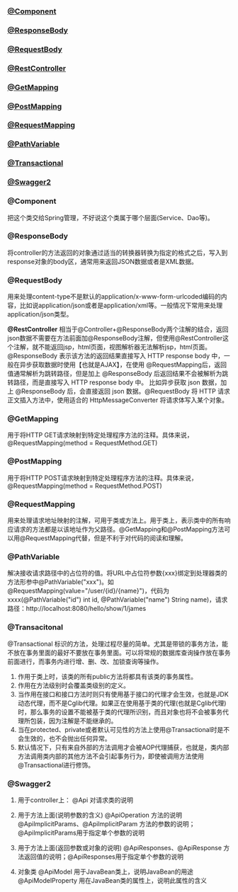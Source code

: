 ### [@Component](#1)
### [@ResponseBody](#2)
### [@RequestBody](#3)
### [@RestController](#4)
### [@GetMapping](#5)
### [@PostMapping](#6)
### [@RequestMapping](#7)
### [@PathVariable](#8)
### [@Transactional](#9)
### [@Swagger2](#10)

### __@Component__
<span id="1">
把这个类交给Spring管理，不好说这个类属于哪个层面(Service、Dao等)。
</span>

### __@ResponseBody__
<span id="2">
将controller的方法返回的对象通过适当的转换器转换为指定的格式之后，写入到response对象的body区，通常用来返回JSON数据或者是XML数据。
</span>

### __@RequestBody__
<span id="3">
用来处理content-type不是默认的application/x-www-form-urlcoded编码的内容，比如说application/json或者是application/xml等。一般情况下常用来处理application/json类型。
</span>

__@RestController__
<span id="4">
相当于@Controller+@ResponseBody两个注解的结合，返回json数据不需要在方法前面加@ResponseBody注解，但使用@RestController这个注解，就不能返回jsp，html页面，视图解析器无法解析jsp，html页面。@ResponseBody 表示该方法的返回结果直接写入 HTTP response body 中，一般在异步获取数据时使用【也就是AJAX】，在使用 @RequestMapping后，返回值通常解析为跳转路径，但是加上 @ResponseBody 后返回结果不会被解析为跳转路径，而是直接写入 HTTP response body 中。 比如异步获取 json 数据，加上 @ResponseBody 后，会直接返回 json 数据。@RequestBody 将 HTTP 请求正文插入方法中，使用适合的 HttpMessageConverter 将请求体写入某个对象。
</span>

### __@GetMapping__
<span id="5">
用于将HTTP GET请求映射到特定处理程序方法的注释。具体来说，@RequestMapping(method = RequestMethod.GET)
</span>

### __@PostMapping__
<span id="6">
用于将HTTP POST请求映射到特定处理程序方法的注释。具体来说，@RequestMapping(method = RequestMethod.POST)
</span>

### __@RequestMapping__
<span id="7">

用来处理请求地址映射的注解，可用于类或方法上。用于类上，表示类中的所有响应请求的方法都是以该地址作为父路径。@GetMapping和@PostMapping方法可以用@RequestMapping代替，但是不利于对代码的阅读和理解。
</span>

### __@PathVariable__
<span id="8">
解决接收请求路径中的占位符的值。将URL中占位符参数{xxx}绑定到处理器类的方法形参中@PathVariable("xxx")。如@RequestMapping(value="/user/{id}/{name}")，代码为xxxx(@PathVariable("id") int id, @PathVariable("name") String name)，请求路径：http://localhost:8080/hello/show/1/james
</span>

### __@Transacitonal__
<span id="9">
@Transactional 标识的方法，处理过程尽量的简单。尤其是带锁的事务方法，能不放在事务里面的最好不要放在事务里面。可以将常规的数据库查询操作放在事务前面进行，而事务内进行增、删、改、加锁查询等操作。

1. 作用于类上时，该类的所有public方法将都具有该类的事务属性。
2. 作用在方法级别时会覆盖类级别的定义。
3. 当作用在接口和接口方法时则只有使用基于接口的代理才会生效，也就是JDK动态代理，而不是Cglib代理。如果正在使用基于类的代理(也就是Cglib代理)时，那么事务的设置不能被基于类的代理所识别，而且对象也将不会被事务代理所包装，因为注解是不能继承的。
4. 当在protected、private或者默认可见性的方法上使用@Transactional时是不会生效的，也不会抛出任何异常。
5. 默认情况下，只有来自外部的方法调用才会被AOP代理捕获，也就是，类内部方法调用类内部的其他方法不会引起事务行为，即使被调用方法使用@Transactional进行修饰。
</span>

### __@Swagger2__
<span id="10">

1. 用于controller上：
@Api 对请求类的说明

2. 用于方法上面(说明参数的含义)
@ApiOperation  方法的说明
@ApilmplicitParams、@ApilmplicitParam  方法的参数的说明；@ApilmplicitParams用于指定单个参数的说明

3. 用于方法上面(返回参数或对象的说明)
@ApiResponses、@ApiResponse 方法返回值的说明；@ApiResponses用于指定单个参数的说明

4. 对象类
@ApiModel 用于JavaBean类上，说明JavaBean的用途
@ApiModelProperty 用在JavaBean类的属性上，说明此属性的含义
</span>
























